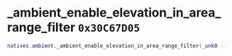 # _ambient_enable_elevation_in_area_range_filter `0x30C67D05`

```lua
natives.ambient._ambient_enable_elevation_in_area_range_filter(_unk0 --[[ integer ]])
```
